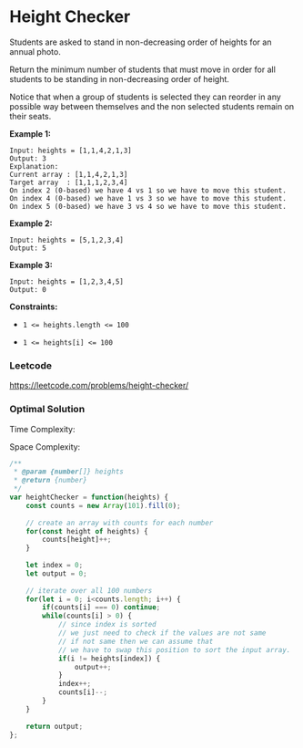 # Height Checker

Students are asked to stand in non-decreasing order of heights for an annual photo.

Return the minimum number of students that must move in order for all students to be standing in non-decreasing order of height.

Notice that when a group of students is selected they can reorder in any possible way between themselves and the non selected students remain on their seats.

 

**Example 1:**

```
Input: heights = [1,1,4,2,1,3]
Output: 3
Explanation: 
Current array : [1,1,4,2,1,3]
Target array  : [1,1,1,2,3,4]
On index 2 (0-based) we have 4 vs 1 so we have to move this student.
On index 4 (0-based) we have 1 vs 3 so we have to move this student.
On index 5 (0-based) we have 3 vs 4 so we have to move this student.
```

**Example 2:**

```
Input: heights = [5,1,2,3,4]
Output: 5
```

**Example 3:**

```
Input: heights = [1,2,3,4,5]
Output: 0
```

 

**Constraints:**

- `1 <= heights.length <= 100`

- `1 <= heights[i] <= 100`

  

### Leetcode

https://leetcode.com/problems/height-checker/



### Optimal Solution

Time Complexity:

Space Complexity:

```js
/**
 * @param {number[]} heights
 * @return {number}
 */
var heightChecker = function(heights) {
    const counts = new Array(101).fill(0);
    
    // create an array with counts for each number
    for(const height of heights) {
        counts[height]++;
    }
    
    let index = 0;
    let output = 0;
    
    // iterate over all 100 numbers
    for(let i = 0; i<counts.length; i++) {
        if(counts[i] === 0) continue;
        while(counts[i] > 0) {
            // since index is sorted
            // we just need to check if the values are not same
            // if not same then we can assume that
            // we have to swap this position to sort the input array.
            if(i != heights[index]) {
                output++;
            }
            index++;
            counts[i]--;
        }
    }
    
    return output;
};
```
